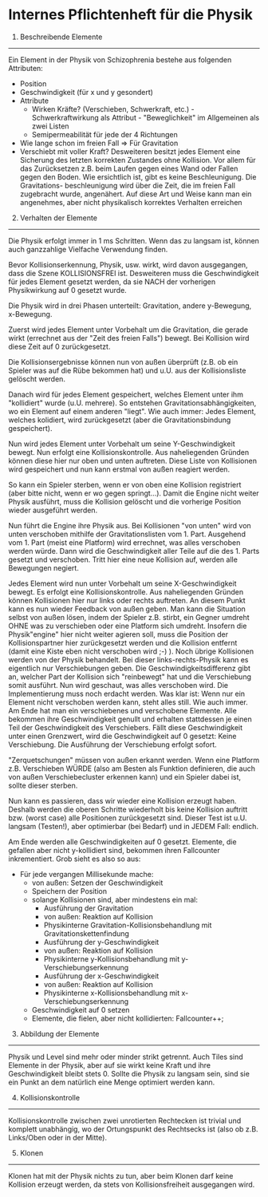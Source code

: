 Internes Pflichtenheft für die Physik
=====================================

1. Beschreibende Elemente
-------------------------

Ein Element in der Physik von Schizophrenia bestehe aus folgenden
Attributen:
- Position
- Geschwindigkeit (für x und y gesondert)
- Attribute
  - Wirken Kräfte? (Verschieben, Schwerkraft, etc.)
		- Schwerkraftwirkung als Attribut
		- "Beweglichkeit" im Allgemeinen als zwei Listen
  - Semipermeabilität für jede der 4 Richtungen
- Wie lange schon im freien Fall => Für Gravitation
- Verschiebt mit voller Kraft?
Desweiteren besitzt jedes Element eine Sicherung des letzten korrekten
Zustandes ohne Kollision. Vor allem für das Zurücksetzen z.B. beim
Laufen gegen eines Wand oder Fallen gegen den Boden.
Wie ersichtlich ist, gibt es keine Beschleunigung. Die Gravitations-
beschleunigung wird über die Zeit, die im freien Fall zugebracht wurde,
angenähert. Auf diese Art und Weise kann man ein angenehmes, aber nicht
physikalisch korrektes Verhalten erreichen

2. Verhalten der Elemente
-------------------------

Die Physik erfolgt immer in 1 ms Schritten. Wenn das zu langsam ist,
können auch ganzzahlige Vielfache Verwendung finden.

Bevor Kollisionserkennung, Physik, usw. wirkt, wird davon ausgegangen,
dass die Szene KOLLISIONSFREI ist. Desweiteren muss die Geschwindigkeit
für jedes Element gesetzt werden, da sie NACH der vorherigen
Physikwirkung auf 0 gesetzt wurde.

Die Physik wird in drei Phasen unterteilt: Gravitation, andere y-Bewegung,
x-Bewegung.


Zuerst wird jedes Element unter Vorbehalt um die Gravitation, die gerade wirkt
(errechnet aus der "Zeit des freien Falls") bewegt. Bei Kollision wird diese
Zeit auf 0 zurückgesetzt.

Die Kollisionsergebnisse können nun von außen überprüft (z.B. ob ein Spieler
was auf die Rübe bekommen hat) und u.U. aus der Kollisionsliste gelöscht werden.

Danach wird für jedes Element gespeichert, welches Element unter ihm
"kollidiert" wurde (u.U. mehrere). So entstehen Gravitationsabhängigkeiten, wo
ein Element auf einem anderen "liegt". Wie auch immer: Jedes Element, welches
kolidiert, wird zurückgesetzt (aber die Gravitationsbindung gespeichert).

Nun wird jedes Element unter Vorbehalt um seine Y-Geschwindigkeit bewegt.
Nun erfolgt eine Kollisionskontrolle. Aus naheliegenden Gründen können
diese hier nur oben und unten auftreten. Diese Liste von Kollisionen
wird gespeichert und nun kann erstmal von außen reagiert werden.

So kann ein Spieler sterben, wenn er von oben eine Kollision
registriert (aber bitte nicht, wenn er wo gegen springt...). Damit die
Engine nicht weiter Physik ausführt, muss die Kollision gelöscht und die
vorherige Position wieder ausgeführt werden.

Nun führt die Engine ihre Physik aus. Bei Kollisionen "von unten" wird von unten
verschoben mithilfe der Gravitationslisten vom 1. Part. Ausgehend vom 1. Part
(meist eine Platform) wird errechnet, was alles verschoben werden würde. Dann
wird die Geschwindigkeit aller Teile auf die des 1. Parts gesetzt und verschoben.
Tritt hier eine neue Kollision auf, werden alle Bewegungen negiert.

Jedes Element wird nun unter Vorbehalt um seine X-Geschwindigkeit bewegt.
Es erfolgt eine Kollisionskontrolle. Aus naheliegenden Gründen können
Kollisionen hier nur links oder rechts auftreten.
An diesem Punkt kann es nun wieder Feedback von außen geben. Man kann
die Situation selbst von außen lösen, indem der Spieler z.B. stirbt, ein
Gegner umdreht OHNE was zu verschieben oder eine Platform sich umdreht.
Insofern die Physik"engine" hier nicht weiter agieren soll, muss die
Position der Kollisionspartner hier zurückgesetzt werden und die
Kollision entfernt (damit eine Kiste eben nicht verschoben wird ;-) ).
Noch übrige Kollisionen werden von der Physik behandelt. Bei dieser
links-rechts-Physik kann es eigentlich nur Verschiebungen geben.
Die Geschwindigkeitsdifferenz gibt an, welcher Part der Kollision
sich "reinbewegt" hat und die Verschiebung somit ausführt. Nun wird
geschaut, was alles verschoben wird. Die Implementierung muss noch
erdacht werden. Was klar ist: Wenn nur ein Element nicht verschoben
werden kann, steht alles still.
Wie auch immer. Am Ende hat man ein verschiebenes und verschobene
Elemente. Alle bekommen ihre Geschwindigkeit genullt und erhalten
stattdessen je einen Teil der Geschwindigkeit des Verschiebers. Fällt
diese Geschwindigkeit unter einen Grenzwert, wird die Geschwindigkeit
auf 0 gesetzt: Keine Verschiebung. Die Ausführung der Verschiebung
erfolgt sofort.

"Zerquetschungen" müssen von außen erkannt werden. Wenn eine Platform
z.B. Verschieben WÜRDE (also am Besten als Funktion definieren, die auch
von außen Verschiebecluster erkennen kann) und ein Spieler dabei ist,
sollte dieser sterben.

Nun kann es passieren, dass wir wieder eine Kollision erzeugt haben.
Deshalb werden die oberen Schritte wiederholt bis keine Kollision
auftritt bzw. (worst case) alle Positionen zurückgesetzt sind. Dieser
Test ist u.U. langsam (Testen!), aber optimierbar (bei Bedarf) und in
JEDEM Fall: endlich.

Am Ende werden alle Geschwindigkeiten auf 0 gesetzt. Elemente, die
gefallen aber nicht y-kollidiert sind, bekommen ihren Fallcounter
inkrementiert. Grob sieht es also so aus:

- Für jede vergangen Millisekunde mache:
	- von außen: Setzen der Geschwindigkeit
	- Speichern der Position
	- solange Kollisionen sind, aber mindestens ein mal:
		- Ausführung der Gravitation
		- von außen: Reaktion auf Kollision
		- Physikinterne Gravitation-Kollisionsbehandlung mit Gravitationskettenfindung
		- Ausführung der y-Geschwindigkeit
		- von außen: Reaktion auf Kollision
		- Physikinterne y-Kollisionsbehandlung mit y-Verschiebungserkennung
		- Ausführung der x-Geschwindigkeit
		- von außen: Reaktion auf Kollision
		- Physikinterne x-Kollisionsbehandlung mit x-Verschiebungserkennung
	- Geschwindigkeit auf 0 setzen
	- Elemente, die fielen, aber nicht kollidierten: Fallcounter++;

3. Abbildung der Elemente
-------------------------

Physik und Level sind mehr oder minder strikt getrennt. Auch Tiles sind
Elemente in der Physik, aber auf sie wirkt keine Kraft und ihre
Geschwindigkeit bleibt stets 0. Sollte die Physik zu langsam sein,
sind sie ein Punkt an dem natürlich eine Menge optimiert werden kann.

4. Kollisionskontrolle
----------------------

Kollisionskontrolle zwischen zwei unrotierten Rechtecken ist trivial
und komplett unabhängig, wo der Ortungspunkt des Rechtsecks ist (also ob
z.B. Links/Oben oder in der Mitte).

5. Klonen
---------

Klonen hat mit der Physik nichts zu tun, aber beim Klonen darf keine
Kollision erzeugt werden, da stets von Kollisionsfreiheit ausgegangen
wird.
